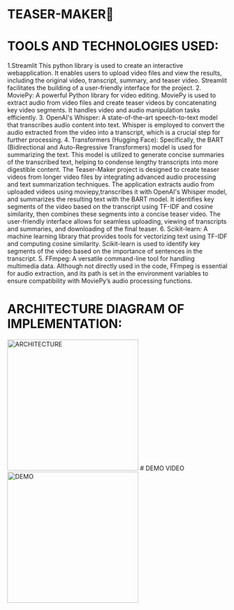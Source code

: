 # TEASER-MAKER🎦 
# TOOLS AND TECHNOLOGIES USED:
1.Streamlit
This python library is used to create an interactive webapplication. It enables users to upload
video files and view the results, including the original video, transcript, summary, and teaser
video. Streamlit facilitates the building of a user-friendly interface for the project.
2. MoviePy:
A powerful Python library for video editing. MoviePy is used to extract audio from video files
and create teaser videos by concatenating key video segments. It handles video and audio
manipulation tasks efficiently.
3. OpenAI's Whisper:
A state-of-the-art speech-to-text model that transcribes audio content into text. Whisper is
employed to convert the audio extracted from the video into a transcript, which is a crucial
step for further processing.
4. Transformers (Hugging Face):
Specifically, the BART (Bidirectional and Auto-Regressive Transformers) model is used
for summarizing the text. This model is utilized to generate concise summaries of the
transcribed text, helping to condense lengthy transcripts into more digestible content.
The Teaser-Maker project is designed to create teaser videos from longer video files by
integrating advanced audio processing and text summarization techniques. The application
extracts audio from uploaded videos using moviepy,transcribes it with OpenAI's Whisper
model, and summarizes the resulting text with the BART model. It identifies key segments of the
video based on the transcript using TF-IDF and cosine similarity, then combines these segments
into a concise teaser video. The user-friendly interface allows for seamless uploading, viewing of
transcripts and summaries, and downloading of the final teaser.
6. Scikit-learn:
A machine learning library that provides tools for vectorizing text using TF-IDF and computing
cosine similarity. Scikit-learn is used to identify key segments of the video based on the
importance of sentences in the transcript.
5. FFmpeg:
A versatile command-line tool for handling multimedia data. Although not directly used in
the code, FFmpeg is essential for audio extraction, and its path is set in the environment
variables to ensure compatibility with MoviePy’s audio processing functions.
# ARCHITECTURE DIAGRAM OF IMPLEMENTATION:
<img src="https://drive.google.com/file/d/1Dx0MDxJqNuB1d59nCiC6RSnkNwhBphFV/view" alt="ARCHITECTURE" width="300">
# DEMO VIDEO
<img src="https://drive.google.com/file/d/1cc9MVgFl184H-obXOzYB-LYic3p_LcJq/view" alt="DEMO" width="300">
